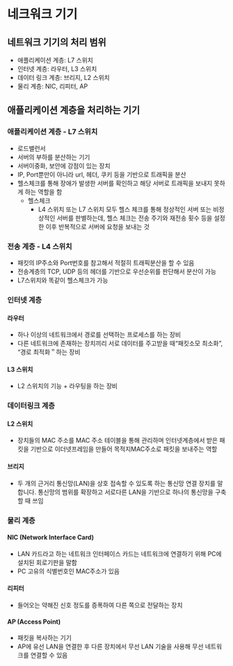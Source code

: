 # 네크워크 기기
## 네트워크 기기의 처리 범위
- 애플리케이션 계층: L7 스위치
- 인터넷 계층: 라우터, L3 스위치
- 데이터 링크 계층: 브리지, L2 스위치
- 물리 계층: NIC, 리피터, AP

## 애플리케이션 계층을 처리하는 기기
### 애플리케이션 계층 - L7 스위치
- 로드밸런서
- 서버의 부하를 분산하는 기기
- 서버이중화, 보안에 강점이 있는 장치
- IP, Port뿐만이 아니라 url, 헤더, 쿠키 등을 기반으로 트래픽을 분산
- 헬스체크를 통해 장애가 발생한 서버를 확인하고 해당 서버로
트래픽을 보내지 못하게 하는 역할을 함
  - 헬스체크
    - L4 스위치 또는 L7 스위치 모두 헬스 체크를 통해 정상적인 서버 또는 비정상적인 서버를 판별하는데, 헬스 체크는 전송 주기와 재전송 횟수 등을 설정한 이후 반복적으로 서버에 요청을 보내는 것

### 전송 계층 - L4 스위치
- 패킷의 IP주소와 Port번호를 참고해서 적절히 트래픽분산을 할 수 있음
- 전송계층의 TCP, UDP 등의 헤더를 기반으로 우선순위를 판단해서 분산이 가능
- L7스위치와 똑같이 헬스체크가 가능


### 인터넷 계층
#### 라우터
- 하나 이상의 네트워크에서 경로를 선택하는 프로세스를 하는 장비
- 다른 네트워크에 존재하는 장치끼리 서로 데이터를 주고받을 때“패킷소모 최소화”, “경로 최적화＂하는 장비

#### L3 스위치
- L2 스위치의 기능 + 라우팅을 하는 장비


### 데이터링크 계층
#### L2 스위치
- 장치들의 MAC 주소를 MAC 주소 테이블을 통해 관리하며 인터넷계층에서 받은 패킷을 기반으로 이더넷프레임을 만들어 목적지MAC주소로 패킷을 보내주는 역할

#### 브리지
- 두 개의 근거리 통신망(LAN)을 상호 접속할 수 있도록 하는 통신망 연결 장치를 말합니다. 통신망의 범위를 확장하고 서로다른 LAN을 기반으로 하나의 통신망을 구축할 때 쓰임

### 물리 계층
#### NIC (Network Interface Card)
- LAN 카드라고 하는 네트워크 인터페이스 카드는 네트워크에 연결하기 위해 PC에 설치된 회로기판을 말함
- PC 고유의 식별번호인 MAC주소가 있음

#### 리피터
- 들어오는 약해진 신호 정도를 증폭하여 다른 쪽으로 전달하는 장치

#### AP (Access Point)
- 패킷을 복사하는 기기
- AP에 유선 LAN을 연결한 후 다른 장치에서 무선 LAN 기술을 사용해 무선 네트워크를 연결할 수 있음